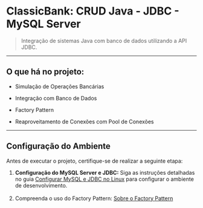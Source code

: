 # ClassicBank: CRUD Java - JDBC - MySQL Server

> Integração de sistemas Java com banco de dados utilizando a API JDBC.


---
## O que há no projeto:

- Simulação de Operações Bancárias

- Integração com Banco de Dados

- Factory Pattern 
  
- Reaproveitamento de Conexões com Pool de Conexões


---
## Configuração do Ambiente

Antes de executar o projeto, certifique-se de realizar a seguinte etapa:

1. **Configuração do MySQL Server e JDBC:** Siga as instruções detalhadas no guia [Configurar MySQL e JDBC no Linux](/teoria/ConfigurarMysqlServer.md) para configurar o ambiente de desenvolvimento.
<br><br> 
2. Compreenda o uso do Factory Pattern: [Sobre o Factory Pattern](/teoria/SobrePadrãoFactory.md)